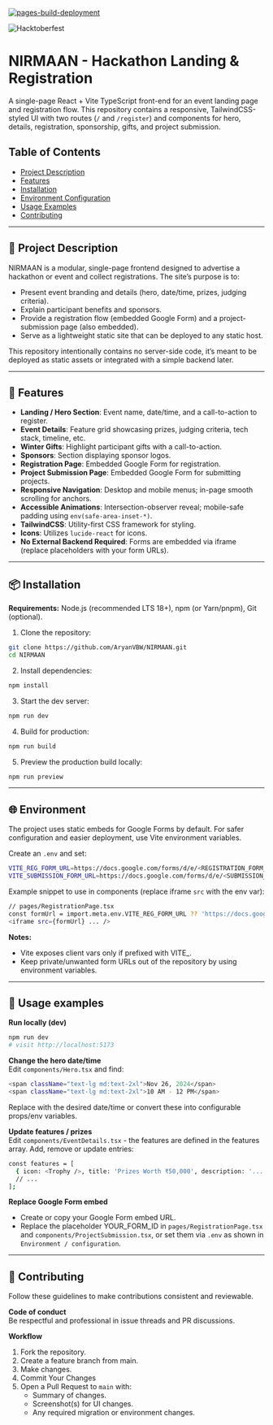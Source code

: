 [![pages-build-deployment](https://github.com/AryanVBW/NIRMAAN/actions/workflows/pages/pages-build-deployment/badge.svg)](https://github.com/AryanVBW/NIRMAAN/actions/workflows/pages/pages-build-deployment)

![Hacktoberfest](https://img.shields.io/badge/Hacktoberfest-2025-blueviolet)


# NIRMAAN - Hackathon Landing & Registration

A single-page React + Vite TypeScript front-end for an event landing page and registration flow. This repository contains a responsive, TailwindCSS-styled UI with two routes (`/` and `/register`) and components for hero, details, registration, sponsorship, gifts, and project submission.

## Table of Contents
- [Project Description](#-project-description)
- [Features](#-features)
- [Installation](#-installation)
- [Environment Configuration](#-environment)
- [Usage Examples](#-usage-examples)
- [Contributing](#-contributing)

---

## 🚀 Project Description

NIRMAAN is a modular, single-page frontend designed to advertise a hackathon or event and collect registrations. The site’s purpose is to:

- Present event branding and details (hero, date/time, prizes, judging criteria).
- Explain participant benefits and sponsors.
- Provide a registration flow (embedded Google Form) and a project-submission page (also embedded).
- Serve as a lightweight static site that can be deployed to any static host.

This repository intentionally contains no server-side code, it’s meant to be deployed as static assets or integrated with a simple backend later.

---

## 🔧 Features

- **Landing / Hero Section**: Event name, date/time, and a call-to-action to register.
- **Event Details**: Feature grid showcasing prizes, judging criteria, tech stack, timeline, etc.
- **Winter Gifts**: Highlight participant gifts with a call-to-action.
- **Sponsors**: Section displaying sponsor logos.
- **Registration Page**: Embedded Google Form for registration.
- **Project Submission Page**: Embedded Google Form for submitting projects.
- **Responsive Navigation**: Desktop and mobile menus; in-page smooth scrolling for anchors.
- **Accessible Animations**: Intersection-observer reveal; mobile-safe padding using `env(safe-area-inset-*)`.
- **TailwindCSS**: Utility-first CSS framework for styling.
- **Icons**: Utilizes `lucide-react` for icons.
- **No External Backend Required**: Forms are embedded via iframe (replace placeholders with your form URLs).

---

## 📦 Installation

**Requirements:** Node.js (recommended LTS 18+), npm (or Yarn/pnpm), Git (optional).

1. Clone the repository:
```bash
git clone https://github.com/AryanVBW/NIRMAAN.git
cd NIRMAAN
```

2. Install dependencies:
```bash
npm install
```

3. Start the dev server:
```bash
npm run dev
```

4. Build for production:
```bash
npm run build
```

5. Preview the production build locally:
```bash
npm run preview
```

---

## 🌐 Environment

The project uses static embeds for Google Forms by default. For safer configuration and easier deployment, use Vite environment variables.

Create an `.env` and set:
```bash
VITE_REG_FORM_URL=https://docs.google.com/forms/d/e/<REGISTRATION_FORM_ID>/viewform?embedded=true
VITE_SUBMISSION_FORM_URL=https://docs.google.com/forms/d/e/<SUBMISSION_FORM_ID>/viewform?embedded=true
```

Example snippet to use in components (replace iframe `src` with the env var):
```bash
// pages/RegistrationPage.tsx
const formUrl = import.meta.env.VITE_REG_FORM_URL ?? 'https://docs.google.com/forms/d/e/YOUR_FORM_ID/viewform?embedded=true';
<iframe src={formUrl} ... />
```

**Notes:**
- Vite exposes client vars only if prefixed with VITE_.
- Keep private/unwanted form URLs out of the repository by using environment variables.

---

## 🧪 Usage examples

**Run locally (dev)**
```bash
npm run dev
# visit http://localhost:5173
```

**Change the hero date/time**  
Edit `components/Hero.tsx` and find:
```bash
<span className="text-lg md:text-2xl">Nov 26, 2024</span>
<span className="text-lg md:text-2xl">10 AM - 12 PM</span>
```
Replace with the desired date/time or convert these into configurable props/env variables.  

**Update features / prizes**  
Edit `components/EventDetails.tsx` - the features are defined in the features array. Add, remove or update entries:  
```bash
const features = [
  { icon: <Trophy />, title: 'Prizes Worth ₹50,000', description: '...' },
  // ...
];
```

**Replace Google Form embed**  
- Create or copy your Google Form embed URL.
- Replace the placeholder YOUR_FORM_ID in `pages/RegistrationPage.tsx` and `components/ProjectSubmission.tsx`, or set them via `.env` as shown in `Environment / configuration`.

---

## 🤝 Contributing

Follow these guidelines to make contributions consistent and reviewable.  

**Code of conduct**  
Be respectful and professional in issue threads and PR discussions.  

**Workflow**  
1. Fork the repository.
2. Create a feature branch from main.
3. Make changes.
4. Commit Your Changes
5. Open a Pull Request to `main` with:
   - Summary of changes.
   - Screenshot(s) for UI changes.
   - Any required migration or environment changes.
